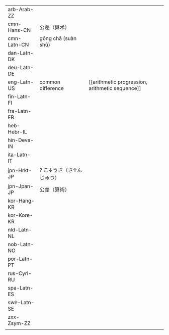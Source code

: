 | | | |
|-|-|-|
| arb-Arab-ZZ |  |  |
| cmn-Hans-CN | 公差（算术） |  |
| cmn-Latn-CN | gōng chā (suàn shù) |  |
| dan-Latn-DK |  |  |
| deu-Latn-DE |  |  |
| eng-Latn-US | common difference | [[arithmetic progression, arithmetic sequence]] |
| fin-Latn-FI |  |  |
| fra-Latn-FR |  |  |
| heb-Hebr-IL |  |  |
| hin-Deva-IN |  |  |
| ita-Latn-IT |  |  |
| jpn-Hrkt-JP | ? こ↓うさ（さ↑んじゅつ） |  |
| jpn-Jpan-JP | 公差（算術） |  |
| kor-Hang-KR |  |  |
| kor-Kore-KR |  |  |
| nld-Latn-NL |  |  |
| nob-Latn-NO |  |  |
| por-Latn-PT |  |  |
| rus-Cyrl-RU |  |  |
| spa-Latn-ES |  |  |
| swe-Latn-SE |  |  |
| zxx-Zsym-ZZ |  |  |
|  |  |  |
